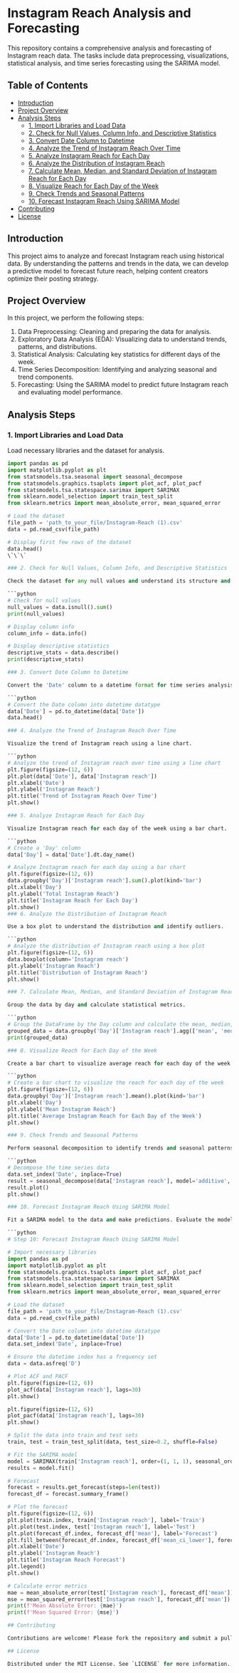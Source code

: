 # Instagram Reach Analysis and Forecasting

This repository contains a comprehensive analysis and forecasting of Instagram reach data. The tasks include data preprocessing, visualizations, statistical analysis, and time series forecasting using the SARIMA model.

## Table of Contents

- [Introduction](#introduction)
- [Project Overview](#project-overview)
- [Analysis Steps](#analysis-steps)
  - [1. Import Libraries and Load Data](#1-import-libraries-and-load-data)
  - [2. Check for Null Values, Column Info, and Descriptive Statistics](#2-check-for-null-values-column-info-and-descriptive-statistics)
  - [3. Convert Date Column to Datetime](#3-convert-date-column-to-datetime)
  - [4. Analyze the Trend of Instagram Reach Over Time](#4-analyze-the-trend-of-instagram-reach-over-time)
  - [5. Analyze Instagram Reach for Each Day](#5-analyze-instagram-reach-for-each-day)
  - [6. Analyze the Distribution of Instagram Reach](#6-analyze-the-distribution-of-instagram-reach)
  - [7. Calculate Mean, Median, and Standard Deviation of Instagram Reach for Each Day](#7-calculate-mean-median-and-standard-deviation-of-instagram-reach-for-each-day)
  - [8. Visualize Reach for Each Day of the Week](#8-visualize-reach-for-each-day-of-the-week)
  - [9. Check Trends and Seasonal Patterns](#9-check-trends-and-seasonal-patterns)
  - [10. Forecast Instagram Reach Using SARIMA Model](#10-forecast-instagram-reach-using-sarima-model)
- [Contributing](#contributing)
- [License](#license)

## Introduction

This project aims to analyze and forecast Instagram reach using historical data. By understanding the patterns and trends in the data, we can develop a predictive model to forecast future reach, helping content creators optimize their posting strategy.

## Project Overview

In this project, we perform the following steps:
1. Data Preprocessing: Cleaning and preparing the data for analysis.
2. Exploratory Data Analysis (EDA): Visualizing data to understand trends, patterns, and distributions.
3. Statistical Analysis: Calculating key statistics for different days of the week.
4. Time Series Decomposition: Identifying and analyzing seasonal and trend components.
5. Forecasting: Using the SARIMA model to predict future Instagram reach and evaluating model performance.

## Analysis Steps

### 1. Import Libraries and Load Data

Load necessary libraries and the dataset for analysis.

```python
import pandas as pd
import matplotlib.pyplot as plt
from statsmodels.tsa.seasonal import seasonal_decompose
from statsmodels.graphics.tsaplots import plot_acf, plot_pacf
from statsmodels.tsa.statespace.sarimax import SARIMAX
from sklearn.model_selection import train_test_split
from sklearn.metrics import mean_absolute_error, mean_squared_error

# Load the dataset
file_path = 'path_to_your_file/Instagram-Reach (1).csv'
data = pd.read_csv(file_path)

# Display first few rows of the dataset
data.head()
\`\`\`

### 2. Check for Null Values, Column Info, and Descriptive Statistics

Check the dataset for any null values and understand its structure and basic statistics.

```python
# Check for null values
null_values = data.isnull().sum()
print(null_values)

# Display column info
column_info = data.info()

# Display descriptive statistics
descriptive_stats = data.describe()
print(descriptive_stats)

### 3. Convert Date Column to Datetime

Convert the 'Date' column to a datetime format for time series analysis.

```python
# Convert the Date column into datetime datatype
data['Date'] = pd.to_datetime(data['Date'])
data.head()

### 4. Analyze the Trend of Instagram Reach Over Time

Visualize the trend of Instagram reach using a line chart.

```python
# Analyze the trend of Instagram reach over time using a line chart
plt.figure(figsize=(12, 6))
plt.plot(data['Date'], data['Instagram reach'])
plt.xlabel('Date')
plt.ylabel('Instagram Reach')
plt.title('Trend of Instagram Reach Over Time')
plt.show()

### 5. Analyze Instagram Reach for Each Day

Visualize Instagram reach for each day of the week using a bar chart.

```python
# Create a 'Day' column
data['Day'] = data['Date'].dt.day_name()

# Analyze Instagram reach for each day using a bar chart
plt.figure(figsize=(12, 6))
data.groupby('Day')['Instagram reach'].sum().plot(kind='bar')
plt.xlabel('Day')
plt.ylabel('Total Instagram Reach')
plt.title('Instagram Reach for Each Day')
plt.show()
### 6. Analyze the Distribution of Instagram Reach

Use a box plot to understand the distribution and identify outliers.

```python
# Analyze the distribution of Instagram reach using a box plot
plt.figure(figsize=(12, 6))
data.boxplot(column='Instagram reach')
plt.ylabel('Instagram Reach')
plt.title('Distribution of Instagram Reach')
plt.show()

### 7. Calculate Mean, Median, and Standard Deviation of Instagram Reach for Each Day

Group the data by day and calculate statistical metrics.

```python
# Group the DataFrame by the Day column and calculate the mean, median, and standard deviation of the Instagram reach for each day
grouped_data = data.groupby('Day')['Instagram reach'].agg(['mean', 'median', 'std']).reset_index()
print(grouped_data)

### 8. Visualize Reach for Each Day of the Week

Create a bar chart to visualize average reach for each day of the week.

```python
# Create a bar chart to visualize the reach for each day of the week
plt.figure(figsize=(12, 6))
data.groupby('Day')['Instagram reach'].mean().plot(kind='bar')
plt.xlabel('Day')
plt.ylabel('Mean Instagram Reach')
plt.title('Average Instagram Reach for Each Day of the Week')
plt.show()

### 9. Check Trends and Seasonal Patterns

Perform seasonal decomposition to identify trends and seasonal patterns.

```python
# Decompose the time series data
data.set_index('Date', inplace=True)
result = seasonal_decompose(data['Instagram reach'], model='additive', period=30)
result.plot()
plt.show()

### 10. Forecast Instagram Reach Using SARIMA Model

Fit a SARIMA model to the data and make predictions. Evaluate the model using MAE and MSE.

```python
# Step 10: Forecast Instagram Reach Using SARIMA Model

# Import necessary libraries
import pandas as pd
import matplotlib.pyplot as plt
from statsmodels.graphics.tsaplots import plot_acf, plot_pacf
from statsmodels.tsa.statespace.sarimax import SARIMAX
from sklearn.model_selection import train_test_split
from sklearn.metrics import mean_absolute_error, mean_squared_error

# Load the dataset
file_path = 'path_to_your_file/Instagram-Reach (1).csv'
data = pd.read_csv(file_path)

# Convert the Date column into datetime datatype
data['Date'] = pd.to_datetime(data['Date'])
data.set_index('Date', inplace=True)

# Ensure the datetime index has a frequency set
data = data.asfreq('D')

# Plot ACF and PACF
plt.figure(figsize=(12, 6))
plot_acf(data['Instagram reach'], lags=30)
plt.show()

plt.figure(figsize=(12, 6))
plot_pacf(data['Instagram reach'], lags=30)
plt.show()

# Split the data into train and test sets
train, test = train_test_split(data, test_size=0.2, shuffle=False)

# Fit the SARIMA model
model = SARIMAX(train['Instagram reach'], order=(1, 1, 1), seasonal_order=(1, 1, 1, 12))
results = model.fit()

# Forecast
forecast = results.get_forecast(steps=len(test))
forecast_df = forecast.summary_frame()

# Plot the forecast
plt.figure(figsize=(12, 6))
plt.plot(train.index, train['Instagram reach'], label='Train')
plt.plot(test.index, test['Instagram reach'], label='Test')
plt.plot(forecast_df.index, forecast_df['mean'], label='Forecast')
plt.fill_between(forecast_df.index, forecast_df['mean_ci_lower'], forecast_df['mean_ci_upper'], color='k', alpha=0.1)
plt.xlabel('Date')
plt.ylabel('Instagram Reach')
plt.title('Instagram Reach Forecast')
plt.legend()
plt.show()

# Calculate error metrics
mae = mean_absolute_error(test['Instagram reach'], forecast_df['mean'])
mse = mean_squared_error(test['Instagram reach'], forecast_df['mean'])
print(f'Mean Absolute Error: {mae}')
print(f'Mean Squared Error: {mse}')

## Contributing

Contributions are welcome! Please fork the repository and submit a pull request for any improvements.

## License

Distributed under the MIT License. See `LICENSE` for more information.

